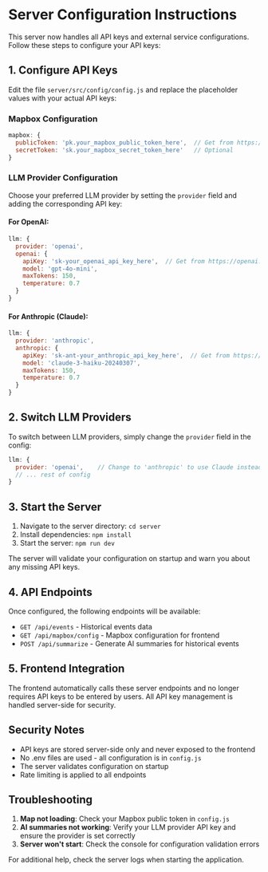 # Server Configuration Instructions

This server now handles all API keys and external service configurations. Follow these steps to configure your API keys:

## 1. Configure API Keys

Edit the file `server/src/config/config.js` and replace the placeholder values with your actual API keys:

### Mapbox Configuration
```javascript
mapbox: {
  publicToken: 'pk.your_mapbox_public_token_here',  // Get from https://mapbox.com
  secretToken: 'sk.your_mapbox_secret_token_here'   // Optional
}
```

### LLM Provider Configuration
Choose your preferred LLM provider by setting the `provider` field and adding the corresponding API key:

#### For OpenAI:
```javascript
llm: {
  provider: 'openai',
  openai: {
    apiKey: 'sk-your_openai_api_key_here',  // Get from https://openai.com
    model: 'gpt-4o-mini',
    maxTokens: 150,
    temperature: 0.7
  }
}
```

#### For Anthropic (Claude):
```javascript
llm: {
  provider: 'anthropic',
  anthropic: {
    apiKey: 'sk-ant-your_anthropic_api_key_here',  // Get from https://console.anthropic.com
    model: 'claude-3-haiku-20240307',
    maxTokens: 150,
    temperature: 0.7
  }
}
```

## 2. Switch LLM Providers

To switch between LLM providers, simply change the `provider` field in the config:

```javascript
llm: {
  provider: 'openai',    // Change to 'anthropic' to use Claude instead
  // ... rest of config
}
```

## 3. Start the Server

1. Navigate to the server directory: `cd server`
2. Install dependencies: `npm install`
3. Start the server: `npm run dev`

The server will validate your configuration on startup and warn you about any missing API keys.

## 4. API Endpoints

Once configured, the following endpoints will be available:

- `GET /api/events` - Historical events data
- `GET /api/mapbox/config` - Mapbox configuration for frontend
- `POST /api/summarize` - Generate AI summaries for historical events

## 5. Frontend Integration

The frontend automatically calls these server endpoints and no longer requires API keys to be entered by users. All API key management is handled server-side for security.

## Security Notes

- API keys are stored server-side only and never exposed to the frontend
- No .env files are used - all configuration is in `config.js`
- The server validates configuration on startup
- Rate limiting is applied to all endpoints

## Troubleshooting

1. **Map not loading**: Check your Mapbox public token in `config.js`
2. **AI summaries not working**: Verify your LLM provider API key and ensure the provider is set correctly
3. **Server won't start**: Check the console for configuration validation errors

For additional help, check the server logs when starting the application.